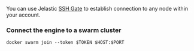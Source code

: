 You can use Jelastic [SSH Gate](https://docs.jelastic.com/ssh-gate) to establish connection to any node within your account.

### Connect the engine to a swarm cluster
```
docker swarm join --token $TOKEN $HOST:$PORT
```
